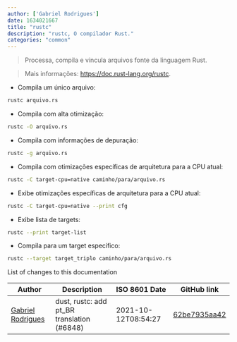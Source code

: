 ```yaml
---
author: ['Gabriel Rodrigues']
date: 1634021667
title: "rustc"
description: "rustc, O compilador Rust."
categories: "common"
---
```

> Processa, compila e vincula arquivos fonte da linguagem Rust.

> Mais informações: <https://doc.rust-lang.org/rustc>.

- Compila um único arquivo:

```bash
rustc arquivo.rs
```

- Compila com alta otimização:

```bash
rustc -O arquivo.rs
```

- Compila com informações de depuração:

```bash
rustc -g arquivo.rs
```

- Compila com otimizações específicas de arquitetura para a CPU atual:

```bash
rustc -C target-cpu=native caminho/para/arquivo.rs
```

- Exibe otimizações específicas de arquitetura para a CPU atual:

```bash
rustc -C target-cpu=native --print cfg
```

- Exibe lista de targets:

```bash
rustc --print target-list
```

- Compila para um target específico:

```bash
rustc --target target_triplo caminho/para/arquivo.rs
```
List of changes to this documentation


Author | Description | ISO 8601 Date | GitHub link
------|-----|-----|-----
[Gabriel Rodrigues](mailto:78451370+gabxyz@users.noreply.github.com) | dust, rustc: add pt_BR translation (#6848) | 2021-10-12T08:54:27 | [62be7935aa42](https://github.com/tldr-pages/tldr/commit/62be7935aa422a8bde7099fc04b89c0a0788f6c5)

